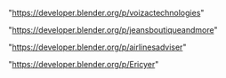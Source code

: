 "https://developer.blender.org/p/voizactechnologies"

"https://developer.blender.org/p/jeansboutiqueandmore"

"https://developer.blender.org/p/airlinesadviser"

"https://developer.blender.org/p/Ericyer"

